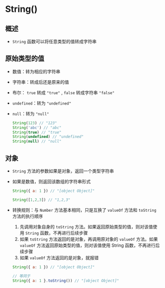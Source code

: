 # String()

## 概述

+ `String` 函数可以将任意类型的值转成字符串

## 原始类型的值

+ 数值：转为相应的字符串
+ 字符串：转成后还是原来的值
+ 布尔： `true` 转成 `"true"` , `false` 转成字符串 `"false"`
+ `undefined`：转为 `"undefined"`
+ `null`：转为 `"null"`

  ```js
  String(123) // "123"
  String('abc') // "abc"
  String(true) // "true"
  String(undefined) // "undefined"
  String(null) // "null"
  ```

## 对象

+ `String` 方法的参数如果是对象，返回一个类型字符串
+ 如果是数值，则返回该数组的字符串形式

  ```js
  String({ a: 1 }) // "[object Object]"

  String([1,2,3]) // "1,2,3"
  ```

+ 转换规则：与 `Number` 方法基本相同，只是互换了 `valueOf` 方法和 `toString` 方法的执行顺序

  1. 先调用对象自身的 `toString` 方法。如果返回原始类型的值，则对该值使用 `String` 函数，不再进行后续步骤
  2. 如果 `toString` 方法返回的是对象，再调用原对象的 `valueOf` 方法。如果 `valueOf` 方法返回原始类型的值，则对该值使用 String 函数，不再进行后续步骤
  3. 如果 `valueOf` 方法返回的是对象，就报错

    ```js
    String({ a: 1 }) // "[object Object]"

    // 等同于
    String({ a: 1 }.toString()) // "[object Object]"
    ```
